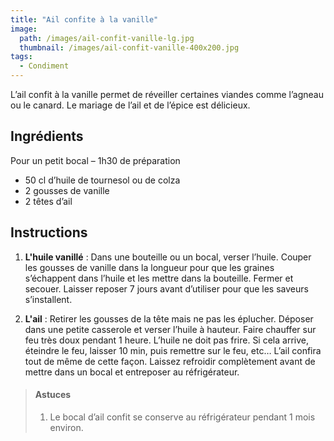 ```yaml
---
title: "Ail confite à la vanille"
image: 
  path: /images/ail-confit-vanille-lg.jpg
  thumbnail: /images/ail-confit-vanille-400x200.jpg
tags:
  - Condiment
---
```

L’ail confit à la vanille permet de réveiller certaines viandes comme l’agneau ou le canard. Le mariage de l’ail et de l’épice est délicieux. 

## Ingrédients

Pour un petit bocal – 1h30 de préparation

* 50 cl d’huile de tournesol ou de colza
* 2 gousses de vanille
* 2 têtes d’ail
	
## Instructions

1. **L'huile vanillé** : Dans une bouteille ou un bocal, verser l’huile. Couper les gousses de vanille dans la longueur pour que les graines s’échappent dans l’huile et les mettre dans la bouteille. Fermer et secouer. Laisser reposer 7 jours avant d’utiliser pour que les saveurs s’installent.

2. **L'ail** : Retirer les gousses de la tête mais ne pas les éplucher. Déposer dans une petite casserole et verser l’huile à hauteur. Faire chauffer sur feu très doux pendant 1 heure. L’huile ne doit pas frire. Si cela arrive, éteindre le feu, laisser 10 min, puis remettre sur le feu, etc… L’ail confira tout de même de cette façon. Laissez refroidir complètement avant de mettre dans un bocal et entreposer au réfrigérateur.

> #### Astuces
> 1. Le bocal d’ail confit se conserve au réfrigérateur pendant 1 mois environ.